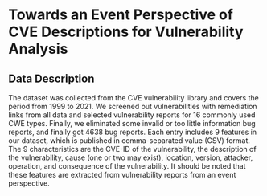 # Towards an Event Perspective of CVE Descriptions for Vulnerability Analysis

## Data Description

The dataset was collected from the CVE vulnerability library and covers the period from 1999 to 2021. We screened out vulnerabilities with remediation links from all data and selected vulnerability reports for 16 commonly used CWE types. Finally, we eliminated some invalid or too little information bug reports, and finally got 4638 bug reports. Each entry includes 9 features in our dataset, which is published in comma-separated value (CSV) format. The 9 characteristics are the CVE-ID of the vulnerability, the description of the vulnerability, cause (one or two may exist), location, version, attacker, operation, and consequence  of the vulnerability. It should be noted that these features are extracted from vulnerability reports from an event perspective.

